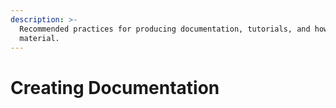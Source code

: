 ```yaml
---
description: >-
  Recommended practices for producing documentation, tutorials, and how-to
  material.
---
```


# Creating Documentation





